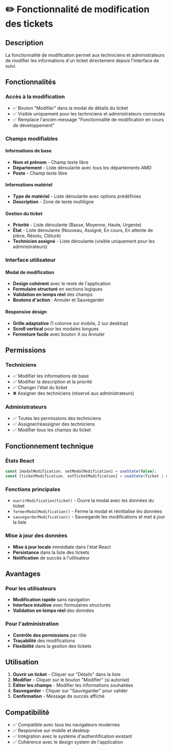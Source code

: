 # ✏️ Fonctionnalité de modification des tickets

## Description

La fonctionnalité de modification permet aux techniciens et administrateurs de modifier les informations d'un ticket directement depuis l'interface de suivi.

## Fonctionnalités

### Accès à la modification
- ✅ Bouton "Modifier" dans la modal de détails du ticket
- ✅ Visible uniquement pour les techniciens et administrateurs connectés
- ✅ Remplace l'ancien message "Fonctionnalité de modification en cours de développement"

### Champs modifiables

#### Informations de base
- **Nom et prénom** - Champ texte libre
- **Département** - Liste déroulante avec tous les départements AMD
- **Poste** - Champ texte libre

#### Informations matériel
- **Type de matériel** - Liste déroulante avec options prédéfinies
- **Description** - Zone de texte multiligne

#### Gestion du ticket
- **Priorité** - Liste déroulante (Basse, Moyenne, Haute, Urgente)
- **État** - Liste déroulante (Nouveau, Assigné, En cours, En attente de pièce, Résolu, Clôturé)
- **Technicien assigné** - Liste déroulante (visible uniquement pour les administrateurs)

### Interface utilisateur

#### Modal de modification
- **Design cohérent** avec le reste de l'application
- **Formulaire structuré** en sections logiques
- **Validation en temps réel** des champs
- **Boutons d'action** : Annuler et Sauvegarder

#### Responsive design
- **Grille adaptative** (1 colonne sur mobile, 2 sur desktop)
- **Scroll vertical** pour les modales longues
- **Fermeture facile** avec bouton X ou Annuler

## Permissions

### Techniciens
- ✅ Modifier les informations de base
- ✅ Modifier la description et la priorité
- ✅ Changer l'état du ticket
- ❌ Assigner des techniciens (réservé aux administrateurs)

### Administrateurs
- ✅ Toutes les permissions des techniciens
- ✅ Assigner/réassigner des techniciens
- ✅ Modifier tous les champs du ticket

## Fonctionnement technique

### États React
```typescript
const [modalModification, setModalModification] = useState(false);
const [ticketModification, setTicketModification] = useState<Ticket | null>(null);
```

### Fonctions principales
- `ouvrirModification(ticket)` - Ouvre la modal avec les données du ticket
- `fermerModalModification()` - Ferme la modal et réinitialise les données
- `sauvegarderModification()` - Sauvegarde les modifications et met à jour la liste

### Mise à jour des données
- **Mise à jour locale** immédiate dans l'état React
- **Persistance** dans la liste des tickets
- **Notification** de succès à l'utilisateur

## Avantages

### Pour les utilisateurs
- **Modification rapide** sans navigation
- **Interface intuitive** avec formulaires structurés
- **Validation en temps réel** des données

### Pour l'administration
- **Contrôle des permissions** par rôle
- **Traçabilité** des modifications
- **Flexibilité** dans la gestion des tickets

## Utilisation

1. **Ouvrir un ticket** - Cliquer sur "Détails" dans la liste
2. **Modifier** - Cliquer sur le bouton "Modifier" (si autorisé)
3. **Éditer les champs** - Modifier les informations souhaitées
4. **Sauvegarder** - Cliquer sur "Sauvegarder" pour valider
5. **Confirmation** - Message de succès affiché

## Compatibilité

- ✅ Compatible avec tous les navigateurs modernes
- ✅ Responsive sur mobile et desktop
- ✅ Intégration avec le système d'authentification existant
- ✅ Cohérence avec le design system de l'application 